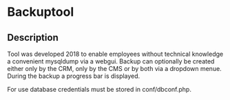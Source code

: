 # Backuptool
## Description
Tool was developed 2018 to enable employees without technical knowledge a convenient  mysqldump via a webgui.
Backup can optionally be created either only by the CRM, only by the CMS or by both via a dropdown menue.
During the backup a progress bar is displayed.

For use database credentials  must be stored in conf/dbconf.php.
